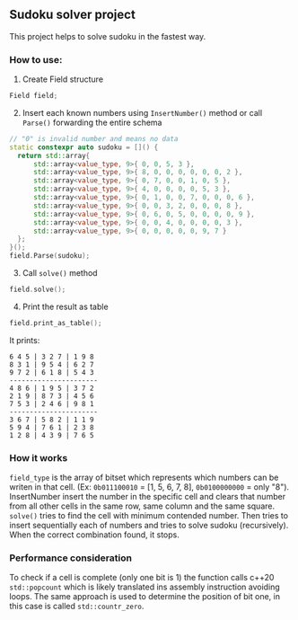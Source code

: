 ## Sudoku solver project
This project helps to solve sudoku in the fastest way. 
### How to use:
1. Create Field structure
```c++
Field field;
```
2. Insert each known numbers using ```InsertNumber()``` method or call ```Parse()``` forwarding the entire schema
```c++
// "0" is invalid number and means no data
static constexpr auto sudoku = []() {
  return std::array{
      std::array<value_type, 9>{ 0, 0, 5, 3 },
      std::array<value_type, 9>{ 8, 0, 0, 0, 0, 0, 0, 2 },
      std::array<value_type, 9>{ 0, 7, 0, 0, 1, 0, 5 },
      std::array<value_type, 9>{ 4, 0, 0, 0, 0, 5, 3 },
      std::array<value_type, 9>{ 0, 1, 0, 0, 7, 0, 0, 0, 6 },
      std::array<value_type, 9>{ 0, 0, 3, 2, 0, 0, 0, 8 },
      std::array<value_type, 9>{ 0, 6, 0, 5, 0, 0, 0, 0, 9 },
      std::array<value_type, 9>{ 0, 0, 4, 0, 0, 0, 0, 3 },
      std::array<value_type, 9>{ 0, 0, 0, 0, 0, 9, 7 }
  };
}();
field.Parse(sudoku);
```
3. Call ```solve()``` method
```c++
field.solve();
```
4. Print the result as table
```c++
field.print_as_table();
```
It prints:
```text
6 4 5 | 3 2 7 | 1 9 8 
8 3 1 | 9 5 4 | 6 2 7 
9 7 2 | 6 1 8 | 5 4 3 
----------------------
4 8 6 | 1 9 5 | 3 7 2 
2 1 9 | 8 7 3 | 4 5 6 
7 5 3 | 2 4 6 | 9 8 1 
----------------------
3 6 7 | 5 8 2 | 1 1 9 
5 9 4 | 7 6 1 | 2 3 8 
1 2 8 | 4 3 9 | 7 6 5 
```
### How it works
```field_type``` is the array of bitset which represents which numbers can be writen in that cell. (Ex: ```0b011100010``` = [1, 5, 6, 7, 8], ```0b0100000000``` = only "8").
InsertNumber insert the number in the specific cell and clears that number from all other cells in the same row, same column and the same square. ```solve()``` tries to find the cell with minimum contended number. Then tries to insert sequentially each of numbers and tries to solve sudoku (recursively). When the correct combination found, it stops.   

### Performance consideration
To check if a cell is complete (only one bit is 1) the function calls c++20 ```std::popcount``` which is likely translated ins assembly instruction avoiding loops. The same approach is used to determine the position of bit one, in this case is called ```std::countr_zero```. 
